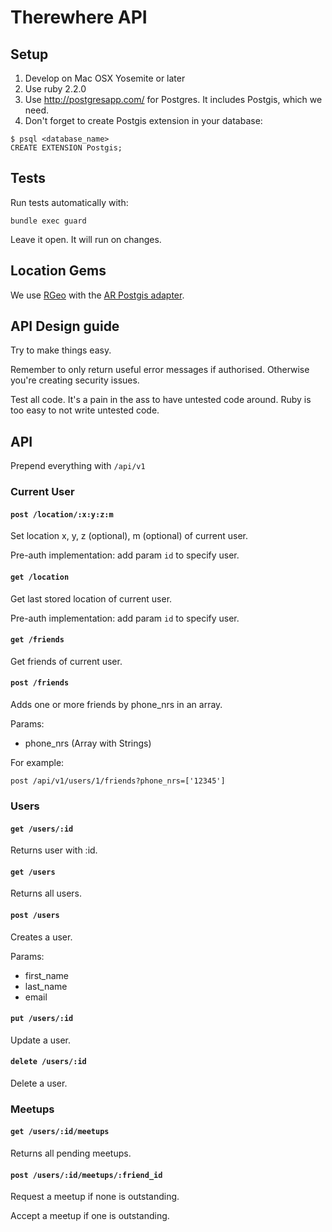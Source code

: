 # Therewhere API

## Setup

1. Develop on Mac OSX Yosemite or later
1. Use ruby 2.2.0
1. Use http://postgresapp.com/ for Postgres. It includes Postgis, which we need.
1. Don't forget to create Postgis extension in your database:

```
$ psql <database_name>
CREATE EXTENSION Postgis;

```

## Tests

Run tests automatically with:

```
bundle exec guard
```

Leave it open. It will run on changes.

## Location Gems

We use [RGeo](https://github.com/rgeo/rgeo) with the [AR Postgis adapter](https://github.com/rgeo/activerecord-postgis-adapter#creating-spatial-tables).

## API Design guide

Try to make things easy.

Remember to only return useful error messages if authorised.
Otherwise you're creating security issues.

Test all code. It's a pain in the ass to have untested code around.
Ruby is too easy to not write untested code.

## API

Prepend everything with `/api/v1`

### Current User

#### `post /location/:x:y:z:m`

Set location x, y, z (optional), m (optional) of current user.

Pre-auth implementation: add param `id` to specify user.

#### `get /location`

Get last stored location of current user.

Pre-auth implementation: add param `id` to specify user.

#### `get /friends`

Get friends of current user.

#### `post /friends`

Adds one or more friends by phone_nrs in an array.

Params:

- phone_nrs (Array with Strings)

For example:

```
post /api/v1/users/1/friends?phone_nrs=['12345']
```

### Users

#### `get /users/:id`

Returns user with :id.

#### `get /users`

Returns all users.

#### `post /users`

Creates a user.

Params:

- first_name
- last_name
- email

#### `put /users/:id`

Update a user.

#### `delete /users/:id`

Delete a user.

### Meetups

#### `get /users/:id/meetups`

Returns all pending meetups.

#### `post /users/:id/meetups/:friend_id`

Request a meetup if none is outstanding.

Accept a meetup if one is outstanding.
